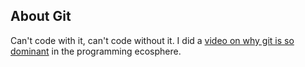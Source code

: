 ## About Git

Can't code with it, can't code without it. I did a [video on why git is so dominant](https://www.youtube.com/watch?v=-hIB-hbzAiM&t=14s) in the programming ecosphere.

